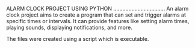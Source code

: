 ALARM CLOCK PROJECT USING PYTHON
..................................
An alarm clock project aims to create a program that can set and trigger alarms at specific times or intervals. It can provide features like setting alarm times, playing sounds, displaying notifications, and more.

The files were created using a script which is executable.

